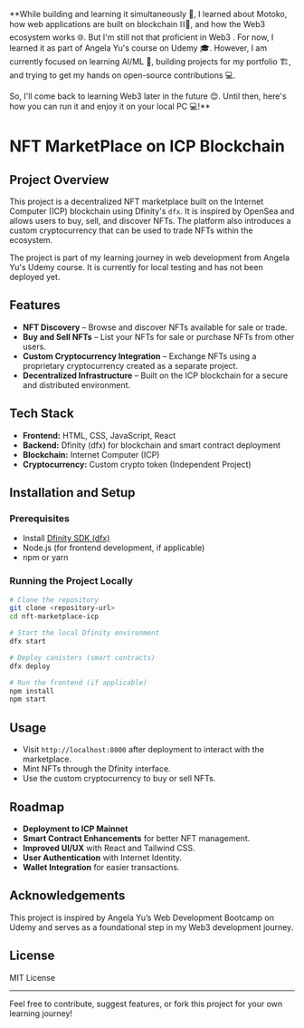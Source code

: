 **While building and learning it simultaneously 🚀, I learned about Motoko, how web applications are built on blockchain ⛓️🔗, and how the Web3 ecosystem works 🌐. But I'm still not that proficient in Web3 . For now, I learned it as part of Angela Yu's course on Udemy 🎓. However, I am currently focused on learning AI/ML 🤖, building projects for my portfolio 🏗️, and trying to get my hands on open-source contributions 💻.

So, I'll come back to learning Web3 later in the future 😊. Until then, here's how you can run it and enjoy it on your local PC 💻!**

# NFT MarketPlace on ICP Blockchain

## Project Overview

This project is a decentralized NFT marketplace built on the Internet Computer (ICP) blockchain using Dfinity's `dfx`. It is inspired by OpenSea and allows users to buy, sell, and discover NFTs. The platform also introduces a custom cryptocurrency that can be used to trade NFTs within the ecosystem.

The project is part of my learning journey in web development from Angela Yu's Udemy course. It is currently for local testing and has not been deployed yet.

## Features

- **NFT Discovery** – Browse and discover NFTs available for sale or trade.
- **Buy and Sell NFTs** – List your NFTs for sale or purchase NFTs from other users.
- **Custom Cryptocurrency Integration** – Exchange NFTs using a proprietary cryptocurrency created as a separate project.
- **Decentralized Infrastructure** – Built on the ICP blockchain for a secure and distributed environment.

## Tech Stack

- **Frontend:** HTML, CSS, JavaScript, React
- **Backend:** Dfinity (dfx) for blockchain and smart contract deployment
- **Blockchain:** Internet Computer (ICP)
- **Cryptocurrency:** Custom crypto token (Independent Project)

## Installation and Setup

### Prerequisites

- Install [Dfinity SDK (dfx)](https://internetcomputer.org/docs/current/developer-docs/setup/local-setup/)
- Node.js (for frontend development, if applicable)
- npm or yarn

### Running the Project Locally

```bash
# Clone the repository
git clone <repository-url>
cd nft-marketplace-icp

# Start the local Dfinity environment
dfx start

# Deploy canisters (smart contracts)
dfx deploy

# Run the frontend (if applicable)
npm install
npm start
```

## Usage

- Visit `http://localhost:8000` after deployment to interact with the marketplace.
- Mint NFTs through the Dfinity interface.
- Use the custom cryptocurrency to buy or sell NFTs.

## Roadmap

- **Deployment to ICP Mainnet**
- **Smart Contract Enhancements** for better NFT management.
- **Improved UI/UX** with React and Tailwind CSS.
- **User Authentication** with Internet Identity.
- **Wallet Integration** for easier transactions.

## Acknowledgements

This project is inspired by Angela Yu’s Web Development Bootcamp on Udemy and serves as a foundational step in my Web3 development journey.

## License

MIT License

---

Feel free to contribute, suggest features, or fork this project for your own learning journey!

